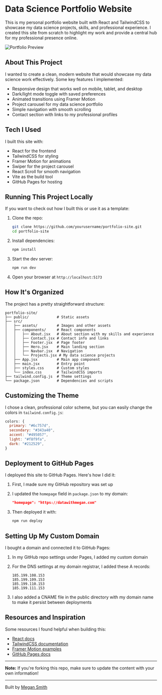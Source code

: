 # Data Science Portfolio Website

This is my personal portfolio website built with React and TailwindCSS to showcase my data science projects, skills, and professional experience. I created this site from scratch to highlight my work and provide a central hub for my professional presence online.

![Portfolio Preview](https://via.placeholder.com/1200x630?text=Portfolio+Website+Preview)

## About This Project

I wanted to create a clean, modern website that would showcase my data science work effectively. Some key features I implemented:

- Responsive design that works well on mobile, tablet, and desktop
- Dark/light mode toggle with saved preferences
- Animated transitions using Framer Motion
- Project carousel for my data science portfolio
- Simple navigation with smooth scrolling
- Contact section with links to my professional profiles

## Tech I Used

I built this site with:

- React for the frontend
- TailwindCSS for styling
- Framer Motion for animations
- Swiper for the project carousel
- React Scroll for smooth navigation
- Vite as the build tool
- GitHub Pages for hosting

## Running This Project Locally

If you want to check out how I built this or use it as a template:

1. Clone the repo:
   ```bash
   git clone https://github.com/yourusername/portfolio-site.git
   cd portfolio-site
   ```

2. Install dependencies:
   ```bash
   npm install
   ```

3. Start the dev server:
   ```bash
   npm run dev
   ```

4. Open your browser at `http://localhost:5173`

## How It's Organized

The project has a pretty straightforward structure:

```
portfolio-site/
├── public/             # Static assets
├── src/
│   ├── assets/         # Images and other assets
│   ├── components/     # React components
│   │   ├── About.jsx   # About section with my skills and experience
│   │   ├── Contact.jsx # Contact info and links
│   │   ├── Footer.jsx  # Page footer
│   │   ├── Hero.jsx    # Main landing section
│   │   ├── Navbar.jsx  # Navigation
│   │   └── Projects.jsx # My data science projects
│   ├── App.jsx         # Main app component
│   ├── main.jsx        # Entry point
│   ├── styles.css      # Custom styles
│   └── index.css       # TailwindCSS imports
├── tailwind.config.js  # Theme settings
└── package.json        # Dependencies and scripts
```

## Customizing the Theme

I chose a clean, professional color scheme, but you can easily change the colors in `tailwind.config.js`:

```javascript
colors: {
  primary: "#6c757d",
  secondary: "#343a40",
  accent: "#495057",
  light: "#f8f9fa",
  dark: "#212529",
}
```

## Deployment to GitHub Pages

I deployed this site to GitHub Pages. Here's how I did it:

1. First, I made sure my GitHub repository was set up

2. I updated the `homepage` field in `package.json` to my domain:
   ```json
   "homepage": "https://datawithmegan.com"
   ```

3. Then deployed it with:
   ```bash
   npm run deploy
   ```

## Setting Up My Custom Domain

I bought a domain and connected it to GitHub Pages:

1. In my GitHub repo settings under Pages, I added my custom domain

2. For the DNS settings at my domain registrar, I added these A records:
   ```
   185.199.108.153
   185.199.109.153
   185.199.110.153
   185.199.111.153
   ```

3. I also added a CNAME file in the public directory with my domain name to make it persist between deployments

## Resources and Inspiration

Some resources I found helpful when building this:
- [React docs](https://reactjs.org/)
- [TailwindCSS documentation](https://tailwindcss.com/)
- [Framer Motion examples](https://www.framer.com/motion/)
- [GitHub Pages docs](https://pages.github.com/)

---

**Note:** If you're forking this repo, make sure to update the content with your own information!

---

Built by [Megan Smith](https://github.com/megan-es)